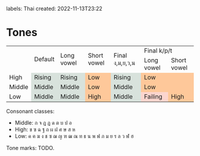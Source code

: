 labels: Thai
created: 2022-11-13T23:22

# Tones

<table>
	<tr><td rowspan="2"></td rowspan="2"><td rowspan="2">Default</td><td rowspan="2">Long vowel</td><td rowspan="2">Short vowel</td><td rowspan="2">Final ง,ม,ย,ว,น</td><td colspan="2">Final k/p/t</td></tr>
	<tr><td>Long vowel</td><td>Short vowel</td></tr>
	<tr><td>High</td><td style="background-color: #d8e2dc;">Rising</td><td style="background-color: #d8e2dc;">Rising</td><td style="background-color: #fec89a;">Low</td><td style="background-color: #d8e2dc;">Rising</td><td colspan="2" style="background-color: #fec89a;">Low</td></tr>
	<tr><td>Middle</td><td style="background-color: #d8e2dc;">Middle</td><td style="background-color: #d8e2dc;">Middle</td><td style="background-color: #fec89a;">Low</td><td style="background-color: #d8e2dc;">Middle</td><td colspan="2" style="background-color: #fec89a;">Low</td></tr>
	<tr><td>Low</td><td style="background-color: #d8e2dc;">Middle</td><td style="background-color: #d8e2dc;">Middle</td><td style="background-color: #fec89a;">High</td><td style="background-color: #d8e2dc;">Middle</td><td style="background-color: #fcd5ce;">Failing</td><td style="background-color: #fec89a;">High</td></tr>
</table>

Consonant classes:

- Middle: ก จ ฎ ฏ ด ต บ ป อ
- High: ข ฃ ฉ ฐ ถ ผ ฝ ศ ษ ส ห
- Low: ค ฅ ฆ ง ช ซ ฌ ญ ฑ ฒ ณ ท ธ น พ ฟ ภ ม ย ร ล ว ฬ ฮ

Tone marks: TODO.
